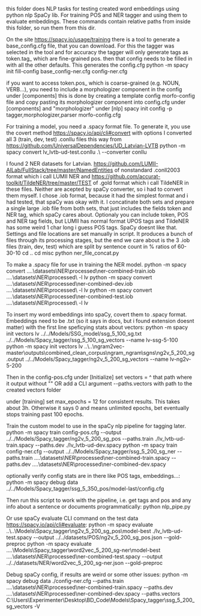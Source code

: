 this folder does NLP tasks for testing created word embeddings using python nlp SpaCy lib. For training POS and NER tagger and using them to evaluate embeddings.
These commands contain relative paths from inside this folder, so run them from this dir.

On the site https://spacy.io/usage/training there is a tool to generate a base_config.cfg file, that you can download. For this the tagger was selected in the tool and for accuracy 
the tagger will only generate tags as token.tag_ which are fine-grained pos.
then that config needs to be filled in with all the other defaults. This generates the config.cfg
python -m spacy init fill-config base_config-ner.cfg config-ner.cfg

if you want to access token.pos_ which is coarse-grained (e.g. NOUN, VERB...), you need to include a morphologizer component in the config under [components]
this is done by creating a template config morfo-config file and copy pasting its morphologizer component into config.cfg under [components] and "morphologizer" under [nlp]
spacy init config -p tagger,morphologizer,parser morfo-config.cfg

For training a model, you need a .spacy format file. To generate it, you use the covert method https://spacy.io/api/cli#convert with options
I converted all 3 (train, dev, test) .conllu files this way from https://github.com/UniversalDependencies/UD_Latvian-LVTB
python -m spacy convert lv_lvtb-ud-test.conllu .\ --converter conllu

I found 2 NER datasets for Latvian. 
https://github.com/LUMII-AILab/FullStack/tree/master/NamedEntities of nonstandard .conll2003 format which i call LUMII NER and 
https://github.com/accurat-toolkit/TildeNER/tree/master/TEST of .gold format which i call TildeNER in these files.
Neither are acepted by spaCy converter, so i had to convert them myself. I chose .iob format, because it had the simplest format and i had tested, that spaCy was okay with it.
I concatinate both sets and prepare a single large .iob file from both sets, that just includes the fields token and NER tag, which spaCy cares about.
Optionaly you can include token, POS and NER tag fields, but LUMII has normal format UPOS tags and TildeNER has some weird 1 char long i guess POS tags. SpaCy doesnt like that.
Settings and file locations are set manually in script. It produces a bunch of files through its processing stages, but the end we care about is the 3 .iob files (train, dev, test)
which are split by sentence count in % ratios of 60-30-10
cd ..
cd misc
python ner_file_concat.py

To make a .spacy file for use in training the NER model.
python -m spacy convert ..\..\datasets\NER\processed\ner-combined-train.iob ..\..\datasets\NER\processed\ -l lv
python -m spacy convert ..\..\datasets\NER\processed\ner-combined-dev.iob ..\..\datasets\NER\processed\ -l lv
python -m spacy convert ..\..\datasets\NER\processed\ner-combined-test.iob ..\..\datasets\NER\processed\ -l lv

To insert my word embeddings into spaCy, covert them to .spacy format. Embeddings need to be .txt (so it says in docs, but i found extension doesnt matter) with the first line speficying stats about vectors:
python -m spacy init vectors lv ../../Models/SSG_model/ssg_5_100_sg.txt ../../Models/Spacy_tagger/ssg_5_100_sg_vectors --name lv-ssg-5-100
python -m spacy init vectors lv ..\\..\ngram2vec-master\outputs\combined_clean_corpus\ngram_ngram\sgns\ng2v_5_200_sg.output ../../Models/Spacy_tagger/ng2v_5_200_sg_vectors --name lv-ng2v-5-200

Then in the config-pos.cfg under [Initialize] set vectors = ^ that path where it output without "" OR add a CLI argument --paths.vectors with path to the created vectors folder

under [training] set max_epochs = 12 for consistent results. This takes about 3h. Otherwise it says 0 and means unlimited epochs, bet eventually stops training past 100 epochs.

Train the custom model to use in the spaCy nlp pipeline for tagging later.
python -m spacy train config-pos.cfg --output ../../Models/Spacy_tagger/ng2v_5_200_sg_pos --paths.train ./lv_lvtb-ud-train.spacy --paths.dev ./lv_lvtb-ud-dev.spacy
python -m spacy train config-ner.cfg --output ../../Models/Spacy_tagger/ssg_5_200_sg_ner --paths.train ..\..\datasets\NER\processed\ner-combined-train.spacy --paths.dev ..\..\datasets\NER\processed\ner-combined-dev.spacy

optionally verify config stats are in there like POS tags, embeddings...:
python -m spacy debug data ../../Models/Spacy_tagger/ssg_5_350_pos/model-last/config.cfg

Then run this script to work with the pipeline, i.e. get tags and pos and any info about a sentence or documents programmatically:
python nlp_pipe.py

Or use spaCy evaluate CLI command on the test data https://spacy.io/api/cli#evaluate:
python -m spacy evaluate ..\\..\Models\Spacy_tagger\ng2v_5_200_sg_pos\model-best ./lv_lvtb-ud-test.spacy --output ../../datasets/POS/ng2v_5_200_sg_pos.json --gold-preproc
python -m spacy evaluate ..\..\Models\Spacy_tagger\word2vec_5_200_sg-ner\model-best ..\..\datasets\NER\processed\ner-combined-test.spacy --output ../../datasets/NER/word2vec_5_200_sg-ner.json --gold-preproc

Debug spaCy config, if results are weird or some other issues:
python -m spacy debug data ./config-ner.cfg --paths.train ..\..\datasets\NER\processed\ner-combined-train.spacy --paths.dev ..\..\datasets\NER\processed\ner-combined-dev.spacy --paths.vectors C:\Users\Experimenter\Desktop\BD_Code\Models\Spacy_tagger\ssg_5_200_sg_vectors -V